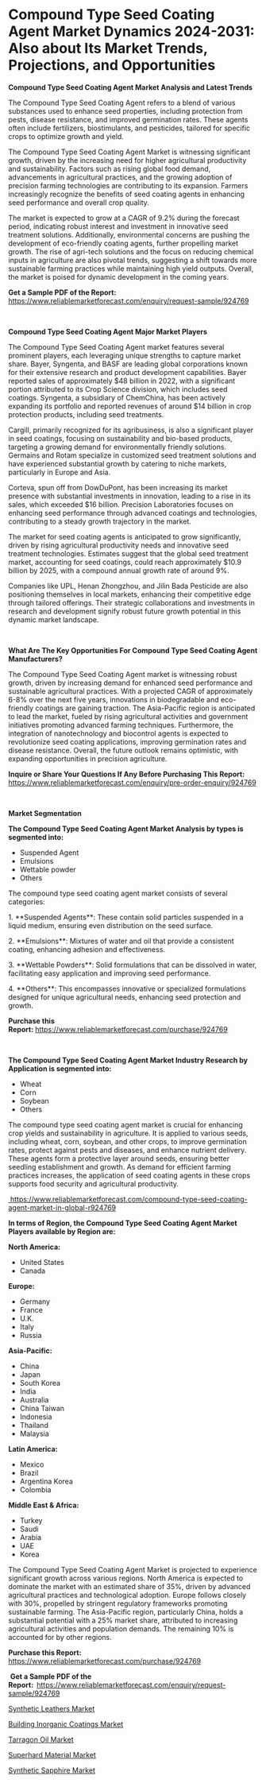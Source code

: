 <p><h1>Compound Type Seed Coating Agent Market Dynamics 2024-2031: Also about Its Market Trends, Projections, and Opportunities</h1></p><p><strong>Compound Type Seed Coating Agent Market Analysis and Latest Trends</strong></p>
<p><p>The Compound Type Seed Coating Agent refers to a blend of various substances used to enhance seed properties, including protection from pests, disease resistance, and improved germination rates. These agents often include fertilizers, biostimulants, and pesticides, tailored for specific crops to optimize growth and yield.</p><p>The Compound Type Seed Coating Agent Market is witnessing significant growth, driven by the increasing need for higher agricultural productivity and sustainability. Factors such as rising global food demand, advancements in agricultural practices, and the growing adoption of precision farming technologies are contributing to its expansion. Farmers increasingly recognize the benefits of seed coating agents in enhancing seed performance and overall crop quality.</p><p>The market is expected to grow at a CAGR of 9.2% during the forecast period, indicating robust interest and investment in innovative seed treatment solutions. Additionally, environmental concerns are pushing the development of eco-friendly coating agents, further propelling market growth. The rise of agri-tech solutions and the focus on reducing chemical inputs in agriculture are also pivotal trends, suggesting a shift towards more sustainable farming practices while maintaining high yield outputs. Overall, the market is poised for dynamic development in the coming years.</p></p>
<p><strong>Get a Sample PDF of the Report:&nbsp;</strong> <a href="https://www.reliablemarketforecast.com/enquiry/request-sample/924769?utm_campaign=1129&utm_medium=2&utm_source=Github&utm_content=ia&utm_term=12122024&utm_id=compound-type-seed-coating-agent">https://www.reliablemarketforecast.com/enquiry/request-sample/924769</a></p>
<p>&nbsp;</p>
<p><strong>Compound Type Seed Coating Agent Major Market Players</strong></p>
<p><p>The Compound Type Seed Coating Agent market features several prominent players, each leveraging unique strengths to capture market share. Bayer, Syngenta, and BASF are leading global corporations known for their extensive research and product development capabilities. Bayer reported sales of approximately $48 billion in 2022, with a significant portion attributed to its Crop Science division, which includes seed coatings. Syngenta, a subsidiary of ChemChina, has been actively expanding its portfolio and reported revenues of around $14 billion in crop protection products, including seed treatments.</p><p>Cargill, primarily recognized for its agribusiness, is also a significant player in seed coatings, focusing on sustainability and bio-based products, targeting a growing demand for environmentally friendly solutions. Germains and Rotam specialize in customized seed treatment solutions and have experienced substantial growth by catering to niche markets, particularly in Europe and Asia.</p><p>Corteva, spun off from DowDuPont, has been increasing its market presence with substantial investments in innovation, leading to a rise in its sales, which exceeded $16 billion. Precision Laboratories focuses on enhancing seed performance through advanced coatings and technologies, contributing to a steady growth trajectory in the market.</p><p>The market for seed coating agents is anticipated to grow significantly, driven by rising agricultural productivity needs and innovative seed treatment technologies. Estimates suggest that the global seed treatment market, accounting for seed coatings, could reach approximately $10.9 billion by 2025, with a compound annual growth rate of around 9%.</p><p>Companies like UPL, Henan Zhongzhou, and Jilin Bada Pesticide are also positioning themselves in local markets, enhancing their competitive edge through tailored offerings. Their strategic collaborations and investments in research and development signify robust future growth potential in this dynamic market landscape.</p></p>
<p>&nbsp;</p>
<p><strong>What Are The Key Opportunities For Compound Type Seed Coating Agent Manufacturers?</strong></p>
<p><p>The Compound Type Seed Coating Agent market is witnessing robust growth, driven by increasing demand for enhanced seed performance and sustainable agricultural practices. With a projected CAGR of approximately 6-8% over the next five years, innovations in biodegradable and eco-friendly coatings are gaining traction. The Asia-Pacific region is anticipated to lead the market, fueled by rising agricultural activities and government initiatives promoting advanced farming techniques. Furthermore, the integration of nanotechnology and biocontrol agents is expected to revolutionize seed coating applications, improving germination rates and disease resistance. Overall, the future outlook remains optimistic, with expanding opportunities in precision agriculture.</p></p>
<p><strong>Inquire or Share Your Questions If Any Before Purchasing This Report:</strong> <a href="https://www.reliablemarketforecast.com/enquiry/pre-order-enquiry/924769?utm_campaign=1129&utm_medium=2&utm_source=Github&utm_content=ia&utm_term=12122024&utm_id=compound-type-seed-coating-agent">https://www.reliablemarketforecast.com/enquiry/pre-order-enquiry/924769</a></p>
<p>&nbsp;</p>
<p><strong>Market Segmentation</strong></p>
<p><strong>The Compound Type Seed Coating Agent Market Analysis by types is segmented into:</strong></p>
<p><ul><li>Suspended Agent</li><li>Emulsions</li><li>Wettable powder</li><li>Others</li></ul></p>
<p><p>The compound type seed coating agent market consists of several categories: </p><p>1. **Suspended Agents**: These contain solid particles suspended in a liquid medium, ensuring even distribution on the seed surface.</p><p> </p><p>2. **Emulsions**: Mixtures of water and oil that provide a consistent coating, enhancing adhesion and effectiveness.</p><p>3. **Wettable Powders**: Solid formulations that can be dissolved in water, facilitating easy application and improving seed performance.</p><p>4. **Others**: This encompasses innovative or specialized formulations designed for unique agricultural needs, enhancing seed protection and growth.</p></p>
<p><strong>Purchase this Report:&nbsp;</strong><a href="https://www.reliablemarketforecast.com/purchase/924769?utm_campaign=1129&utm_medium=2&utm_source=Github&utm_content=ia&utm_term=12122024&utm_id=compound-type-seed-coating-agent">https://www.reliablemarketforecast.com/purchase/924769</a></p>
<p>&nbsp;</p>
<p><strong>The Compound Type Seed Coating Agent Market Industry Research by Application is segmented into:</strong></p>
<p><ul><li>Wheat</li><li>Corn</li><li>Soybean</li><li>Others</li></ul></p>
<p><p>The compound type seed coating agent market is crucial for enhancing crop yields and sustainability in agriculture. It is applied to various seeds, including wheat, corn, soybean, and other crops, to improve germination rates, protect against pests and diseases, and enhance nutrient delivery. These agents form a protective layer around seeds, ensuring better seedling establishment and growth. As demand for efficient farming practices increases, the application of seed coating agents in these crops supports food security and agricultural productivity.</p></p>
<p><a href="https://www.reliablemarketforecast.com/compound-type-seed-coating-agent-market-in-global-r924769?utm_campaign=1129&utm_medium=2&utm_source=Github&utm_content=ia&utm_term=12122024&utm_id=compound-type-seed-coating-agent">&nbsp;https://www.reliablemarketforecast.com/compound-type-seed-coating-agent-market-in-global-r924769</a></p>
<p><strong>In terms of Region, the Compound Type Seed Coating Agent Market Players available by Region are:</strong></p>
<p>
    <p> <strong> North America: </strong>
        <ul>
            <li>United States</li>
            <li>Canada</li>
        </ul>
        </p> 
    <p> <strong> Europe: </strong>
        <ul>
            <li>Germany</li>
            <li>France</li>
            <li>U.K.</li>
            <li>Italy</li>
            <li>Russia</li>
        </ul>
        </p> 
    <p> <strong> Asia-Pacific: </strong>
        <ul>
            <li>China</li>
            <li>Japan</li>
            <li>South Korea</li>
            <li>India</li>
            <li>Australia</li>
            <li>China Taiwan</li>
            <li>Indonesia</li>
            <li>Thailand</li>
            <li>Malaysia</li>
        </ul>
        </p> 
    <p> <strong> Latin America: </strong>
        <ul>
            <li>Mexico</li>
            <li>Brazil</li>
            <li>Argentina Korea</li>
            <li>Colombia</li>
        </ul>
        </p> 
    <p> <strong> Middle East & Africa: </strong>
        <ul>
            <li>Turkey</li>
            <li>Saudi</li>
            <li>Arabia</li>
            <li>UAE</li>
            <li>Korea</li>
        </ul>
    </p>
    </p>
<p><p>The Compound Type Seed Coating Agent Market is projected to experience significant growth across various regions. North America is expected to dominate the market with an estimated share of 35%, driven by advanced agricultural practices and technological adoption. Europe follows closely with 30%, propelled by stringent regulatory frameworks promoting sustainable farming. The Asia-Pacific region, particularly China, holds a substantial potential with a 25% market share, attributed to increasing agricultural activities and population demands. The remaining 10% is accounted for by other regions.</p></p>
<p><strong>Purchase this Report: </strong><a href="https://www.reliablemarketforecast.com/purchase/924769?utm_campaign=1129&utm_medium=2&utm_source=Github&utm_content=ia&utm_term=12122024&utm_id=compound-type-seed-coating-agent">https://www.reliablemarketforecast.com/purchase/924769</a></p>
<p>&nbsp;<strong>Get a Sample PDF of the Report:&nbsp;&nbsp;</strong><a href="https://www.reliablemarketforecast.com/enquiry/request-sample/924769?utm_campaign=1129&utm_medium=2&utm_source=Github&utm_content=ia&utm_term=12122024&utm_id=compound-type-seed-coating-agent">https://www.reliablemarketforecast.com/enquiry/request-sample/924769</a></p>
<p><strong></strong></p>
<p><p><a href="https://www.linkedin.com/pulse/p-factrackr-ho6he?utm_campaign=1129&utm_medium=2&utm_source=Github&utm_content=ia&utm_term=12122024&utm_id=compound-type-seed-coating-agent">Synthetic Leathers Market</a></p><p><a href="https://github.com/GroverBarry/Market-Research-Report-List-7/blob/main/building-inorganic-coatings-market.md?utm_campaign=1129&utm_medium=2&utm_source=Github&utm_content=ia&utm_term=12122024&utm_id=compound-type-seed-coating-agent">Building Inorganic Coatings Market</a></p><p><a href="https://www.linkedin.com/pulse/tarragon-oil-market-forecast-2024-2031-expected-expand-105-cagr-yffhe?utm_campaign=1129&utm_medium=2&utm_source=Github&utm_content=ia&utm_term=12122024&utm_id=compound-type-seed-coating-agent">Tarragon Oil Market</a></p><p><a href="https://www.linkedin.com/pulse/rev-athenaur-okk4f?utm_campaign=1129&utm_medium=2&utm_source=Github&utm_content=ia&utm_term=12122024&utm_id=compound-type-seed-coating-agent">Superhard Material Market</a></p><p><a href="https://www.linkedin.com/pulse/synthetic-sapphire-market-size-growing-cagr-122-from-2024-2031-jyswe?utm_campaign=1129&utm_medium=2&utm_source=Github&utm_content=ia&utm_term=12122024&utm_id=compound-type-seed-coating-agent">Synthetic Sapphire Market</a></p></p>